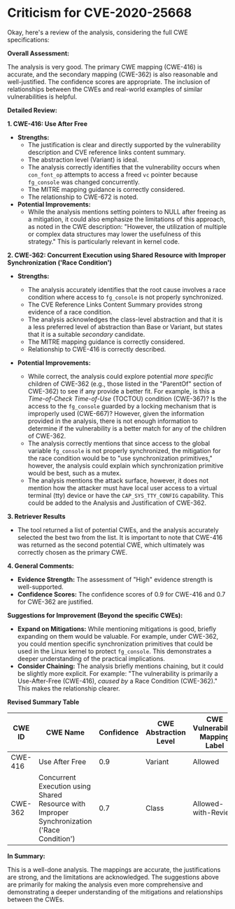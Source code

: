 # Criticism for CVE-2020-25668

Okay, here's a review of the analysis, considering the full CWE specifications:

**Overall Assessment:**

The analysis is very good. The primary CWE mapping (CWE-416) is accurate, and the secondary mapping (CWE-362) is also reasonable and well-justified. The confidence scores are appropriate. The inclusion of relationships between the CWEs and real-world examples of similar vulnerabilities is helpful.

**Detailed Review:**

**1. CWE-416: Use After Free**

*   **Strengths:**
    *   The justification is clear and directly supported by the vulnerability description and CVE reference links content summary.
    *   The abstraction level (Variant) is ideal.
    *   The analysis correctly identifies that the vulnerability occurs when `con_font_op` attempts to access a freed `vc` pointer because `fg_console` was changed concurrently.
    *   The MITRE mapping guidance is correctly considered.
    *   The relationship to CWE-672 is noted.
*   **Potential Improvements:**
    *   While the analysis mentions setting pointers to NULL after freeing as a mitigation, it could also emphasize the limitations of this approach, as noted in the CWE description: "However, the utilization of multiple or complex data structures may lower the usefulness of this strategy."  This is particularly relevant in kernel code.

**2. CWE-362: Concurrent Execution using Shared Resource with Improper Synchronization ('Race Condition')**

*   **Strengths:**
    *   The analysis accurately identifies that the root cause involves a race condition where access to `fg_console` is not properly synchronized.
    *   The CVE Reference Links Content Summary provides strong evidence of a race condition.
    *   The analysis acknowledges the class-level abstraction and that it is a less preferred level of abstraction than Base or Variant, but states that it is a suitable *secondary* candidate.
    *   The MITRE mapping guidance is correctly considered.
    *   Relationship to CWE-416 is correctly described.

*   **Potential Improvements:**
    *   While correct, the analysis could explore potential *more specific* children of CWE-362 (e.g., those listed in the "ParentOf" section of CWE-362) to see if any provide a better fit.  For example, is this a *Time-of-Check Time-of-Use* (TOCTOU) condition (CWE-367)?  Is the access to the `fg_console` guarded by a locking mechanism that is improperly used (CWE-667)?  However, given the information provided in the analysis, there is not enough information to determine if the vulnerability is a better match for any of the children of CWE-362.
    *   The analysis correctly mentions that since access to the global variable `fg_console` is not properly synchronized, the mitigation for the race condition would be to "use synchronization primitives," however, the analysis could explain which synchronization primitive would be best, such as a mutex.
    *   The analysis mentions the attack surface, however, it does not mention how the attacker must have local user access to a virtual terminal (tty) device or have the `CAP_SYS_TTY_CONFIG` capability. This could be added to the Analysis and Justification of CWE-362.

**3. Retriever Results**

* The tool returned a list of potential CWEs, and the analysis accurately selected the best two from the list. It is important to note that CWE-416 was returned as the second potential CWE, which ultimately was correctly chosen as the primary CWE.

**4. General Comments:**

*   **Evidence Strength:** The assessment of "High" evidence strength is well-supported.
*   **Confidence Scores:** The confidence scores of 0.9 for CWE-416 and 0.7 for CWE-362 are justified.

**Suggestions for Improvement (Beyond the specific CWEs):**

*   **Expand on Mitigations:**  While mentioning mitigations is good, briefly expanding on them would be valuable.  For example, under CWE-362, you could mention specific synchronization primitives that could be used in the Linux kernel to protect `fg_console`. This demonstrates a deeper understanding of the practical implications.
*   **Consider Chaining:** The analysis briefly mentions chaining, but it could be slightly more explicit. For example: "The vulnerability is primarily a Use-After-Free (CWE-416), *caused by* a Race Condition (CWE-362)." This makes the relationship clearer.

**Revised Summary Table**

| CWE ID | CWE Name | Confidence | CWE Abstraction Level | CWE Vulnerability Mapping Label | CWE-Vulnerability Mapping Notes |
|---|---|---|---|---|---|
| CWE-416 | Use After Free | 0.9 | Variant | Allowed | Primary CWE |
| CWE-362 | Concurrent Execution using Shared Resource with Improper Synchronization ('Race Condition') | 0.7 | Class | Allowed-with-Review | Secondary Candidate - Contributes to CWE-416 |

**In Summary:**

This is a well-done analysis. The mappings are accurate, the justifications are strong, and the limitations are acknowledged. The suggestions above are primarily for making the analysis even more comprehensive and demonstrating a deeper understanding of the mitigations and relationships between the CWEs.